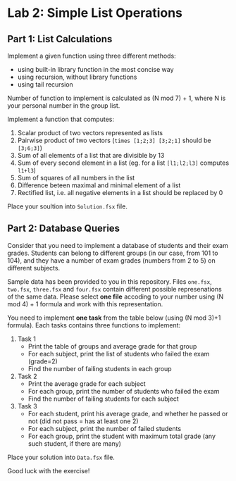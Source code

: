 # Lab 2: Simple List Operations

## Part 1: List Calculations

Implement a given function using three different methods:

 - using built-in library function in the most concise way
 - using recursion, without library functions
 - using tail recursion

Number of function to implement is calculated as (N mod 7) + 1, where N is your personal number in the group list.

Implement a function that computes:
 
 1. Scalar product of two vectors represented as lists 
 2. Pairwise product of two vectors (`times [1;2;3] [3;2;1]` should be `[3;6;3]`)
 3. Sum of all elements of a list that are divisible by 13
 4. Sum of every second element in a list (eg. for a list `[l1;l2;l3]` computes `l1+l3`)
 5. Sum of squares of all numbers in the list
 6. Difference beteen maximal and minimal element of a list
 7. Rectified list, i.e. all negative elements in a list should be replaced by 0

Place your soultion into `Solution.fsx` file.

## Part 2: Database Queries

Consider that you need to implement a database of students and their exam grades. Students can belong to different groups 
(in our case, from 101 to 104), and they have a number of exam grades (numbers from 2 to 5) on different subjects.

Sample data has been provided to you in this repository. Files `one.fsx`, `two.fsx`, `three.fsx` and `four.fsx` contain different possible
represenations of the same data. Please select **one file** accoding to your number using (N mod 4) + 1 formula and work with this representation.

You need to implement **one task** from the table below (using (N mod 3)+1 formula). Each tasks contains three functions to implement:

 1. Task 1
    - Print the table of groups and average grade for that group
    - For each subject, print the list of students who failed the exam (grade=2)
    - Find the number of failing students in each group
 2. Task 2
    - Print the average grade for each subject
    - For each group, print the number of students who failed the exam 
    - Find the number of failing students for each subject
 3. Task 3
    - For each student, print his average grade, and whether he passed or not (did not pass = has at least one 2)
    - For each subject, print the number of failed students
    - For each group, print the student with maximum total grade (any such student, if there are many)

Place your solution into `Data.fsx` file.

Good luck with the exercise!
